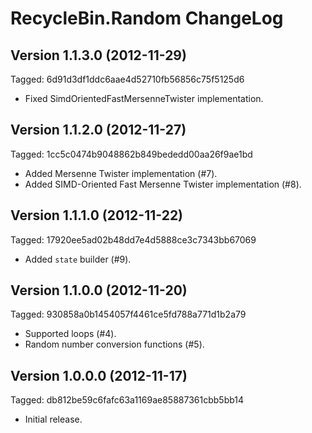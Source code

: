 RecycleBin.Random ChangeLog
===========================

Version 1.1.3.0 (2012-11-29)
----------------------------
Tagged: 6d91d3df1ddc6aae4d52710fb56856c75f5125d6

* Fixed SimdOrientedFastMersenneTwister implementation.

Version 1.1.2.0 (2012-11-27)
----------------------------
Tagged: 1cc5c0474b9048862b849bededd00aa26f9ae1bd

* Added Mersenne Twister implementation (#7).
* Added SIMD-Oriented Fast Mersenne Twister implementation (#8).

Version 1.1.1.0 (2012-11-22)
----------------------------
Tagged: 17920ee5ad02b48dd7e4d5888ce3c7343bb67069

* Added `state` builder (#9).

Version 1.1.0.0 (2012-11-20)
----------------------------
Tagged: 930858a0b1454057f4461ce5fd788a771d1b2a79

* Supported loops (#4).
* Random number conversion functions (#5).

Version 1.0.0.0 (2012-11-17)
----------------------------
Tagged: db812be59c6fafc63a1169ae85887361cbb5bb14

* Initial release.


